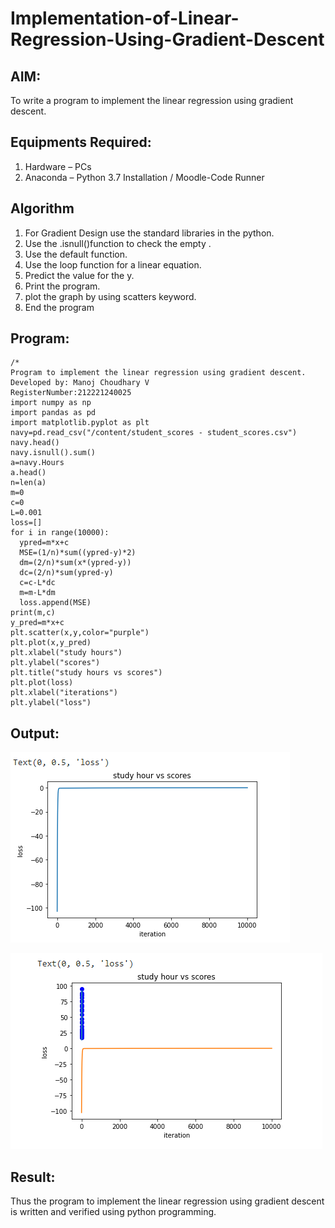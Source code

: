 # Implementation-of-Linear-Regression-Using-Gradient-Descent

## AIM:
To write a program to implement the linear regression using gradient descent.

## Equipments Required:
1. Hardware – PCs
2. Anaconda – Python 3.7 Installation / Moodle-Code Runner

## Algorithm
1. For Gradient Design use the standard libraries in the python.
2. Use the .isnull()function to check the empty .
3. Use the default function.
4. Use the loop function for a linear equation.
5. Predict the value for the y.
6. Print the program.
7. plot the graph by using scatters keyword.
8. End the program

## Program:
```
/*
Program to implement the linear regression using gradient descent.
Developed by: Manoj Choudhary V
RegisterNumber:212221240025
import numpy as np
import pandas as pd
import matplotlib.pyplot as plt
navy=pd.read_csv("/content/student_scores - student_scores.csv")
navy.head()
navy.isnull().sum()
a=navy.Hours
a.head()
n=len(a)
m=0
c=0
L=0.001
loss=[]
for i in range(10000):
  ypred=m*x+c
  MSE=(1/n)*sum((ypred-y)*2)
  dm=(2/n)*sum(x*(ypred-y))
  dc=(2/n)*sum(ypred-y)
  c=c-L*dc
  m=m-L*dm
  loss.append(MSE)
print(m,c)
y_pred=m*x+c
plt.scatter(x,y,color="purple")
plt.plot(x,y_pred)
plt.xlabel("study hours")
plt.ylabel("scores")
plt.title("study hours vs scores")
plt.plot(loss)
plt.xlabel("iterations")
plt.ylabel("loss")
```

## Output:
![linear regression using gradient descent](output2.png)

![linear regression using gradient descent](output1.png)

## Result:
Thus the program to implement the linear regression using gradient descent is written and verified using python programming.
